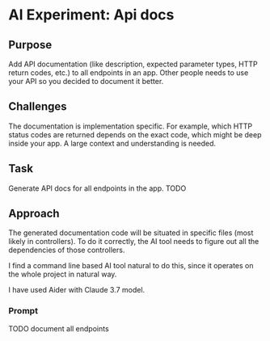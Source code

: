 # AI Experiment: Api docs

## Purpose

Add API documentation (like description, expected parameter types, HTTP return codes, etc.) to all endpoints in an app. Other people needs to use your API so you decided to document it better.

## Challenges

The documentation is implementation specific. For example, which HTTP status codes are returned depends on the exact code, which might be deep inside your app. A large context and understanding is needed.

## Task

Generate API docs for all endpoints in the app.
TODO

## Approach

The generated documentation code will be situated in specific files (most
likely in controllers). To do it correctly, the AI tool needs to figure out all
the dependencies of those controllers.

I find a command line based AI tool natural to do this, since it operates on the
whole project in natural way.

I have used Aider with Claude 3.7 model.

### Prompt

TODO
document all endpoints
